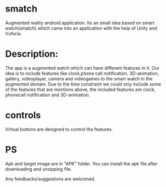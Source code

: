 # smatch
Augmented reality android application.
Its an small idea based on smart watch(smatch) which came into an application with the help of Unity and Vuforia.

# Description:
The app is a augmented watch which can have different features in it.
Our idea is to include features like clock,phone call notification, 3D-animation, gallery, videoplayer, camera and
 videogames to the smart watch in the augmented domain. 
Due to the time constraint we could only include some of the features that are mentions above, the included features are clock,
 phonecall notification and 3D-animation.

# controls
Virtual buttons are designed to control the features.
# PS
Apk and target image are in "APK" folder.
You can install the apk file after downloading and unzipping file.

Any feedbacks/suggestions are welcomed.
